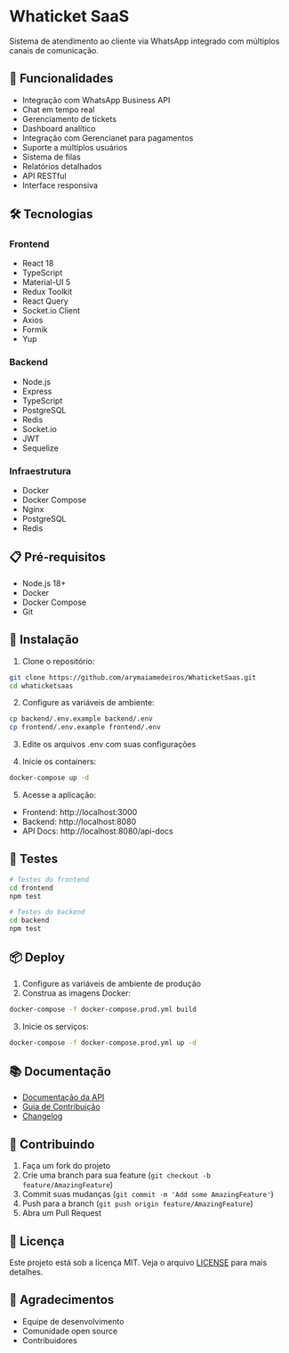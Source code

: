 # Whaticket SaaS

Sistema de atendimento ao cliente via WhatsApp integrado com múltiplos canais de comunicação.

## 🚀 Funcionalidades

- Integração com WhatsApp Business API
- Chat em tempo real
- Gerenciamento de tickets
- Dashboard analítico
- Integração com Gerencianet para pagamentos
- Suporte a múltiplos usuários
- Sistema de filas
- Relatórios detalhados
- API RESTful
- Interface responsiva

## 🛠️ Tecnologias

### Frontend
- React 18
- TypeScript
- Material-UI 5
- Redux Toolkit
- React Query
- Socket.io Client
- Axios
- Formik
- Yup

### Backend
- Node.js
- Express
- TypeScript
- PostgreSQL
- Redis
- Socket.io
- JWT
- Sequelize

### Infraestrutura
- Docker
- Docker Compose
- Nginx
- PostgreSQL
- Redis

## 📋 Pré-requisitos

- Node.js 18+
- Docker
- Docker Compose
- Git

## 🔧 Instalação

1. Clone o repositório:
```bash
git clone https://github.com/arymaiamedeiros/WhaticketSaas.git
cd whaticketsaas
```

2. Configure as variáveis de ambiente:
```bash
cp backend/.env.example backend/.env
cp frontend/.env.example frontend/.env
```

3. Edite os arquivos .env com suas configurações

4. Inicie os containers:
```bash
docker-compose up -d
```

5. Acesse a aplicação:
- Frontend: http://localhost:3000
- Backend: http://localhost:8080
- API Docs: http://localhost:8080/api-docs

## 🧪 Testes

```bash
# Testes do frontend
cd frontend
npm test

# Testes do backend
cd backend
npm test
```

## 📦 Deploy

1. Configure as variáveis de ambiente de produção
2. Construa as imagens Docker:
```bash
docker-compose -f docker-compose.prod.yml build
```

3. Inicie os serviços:
```bash
docker-compose -f docker-compose.prod.yml up -d
```

## 📚 Documentação

- [Documentação da API](docs/api.md)
- [Guia de Contribuição](docs/CONTRIBUTING.md)
- [Changelog](docs/CHANGELOG.md)

## 🤝 Contribuindo

1. Faça um fork do projeto
2. Crie uma branch para sua feature (`git checkout -b feature/AmazingFeature`)
3. Commit suas mudanças (`git commit -m 'Add some AmazingFeature'`)
4. Push para a branch (`git push origin feature/AmazingFeature`)
5. Abra um Pull Request

## 📝 Licença

Este projeto está sob a licença MIT. Veja o arquivo [LICENSE](LICENSE) para mais detalhes.

## 🙏 Agradecimentos

- Equipe de desenvolvimento
- Comunidade open source
- Contribuidores 